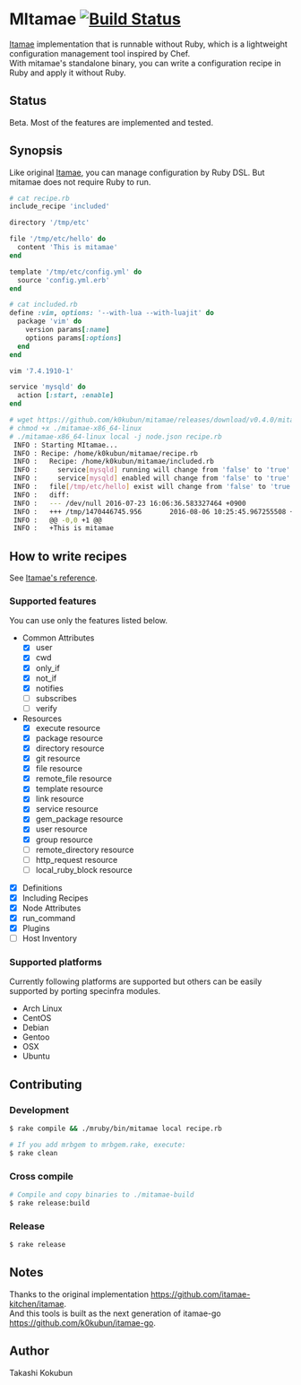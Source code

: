 # MItamae [![Build Status](https://travis-ci.org/k0kubun/mitamae.svg?branch=master)](https://travis-ci.org/k0kubun/mitamae)

[Itamae](https://github.com/itamae-kitchen/itamae) implementation that is runnable without Ruby, which is a lightweight configuration management tool inspired by Chef.  
With mitamae's standalone binary, you can write a configuration recipe in Ruby and apply it without Ruby.

## Status

Beta. Most of the features are implemented and tested.

## Synopsis

Like original [Itamae](https://github.com/itamae-kitchen/itamae), you can manage configuration by Ruby DSL. But mitamae does not require Ruby to run.

```rb
# cat recipe.rb
include_recipe 'included'

directory '/tmp/etc'

file '/tmp/etc/hello' do
  content 'This is mitamae'
end

template '/tmp/etc/config.yml' do
  source 'config.yml.erb'
end
```

```rb
# cat included.rb
define :vim, options: '--with-lua --with-luajit' do
  package 'vim' do
    version params[:name]
    options params[:options]
  end
end

vim '7.4.1910-1'

service 'mysqld' do
  action [:start, :enable]
end
```

```bash
# wget https://github.com/k0kubun/mitamae/releases/download/v0.4.0/mitamae-x86_64-linux
# chmod +x ./mitamae-x86_64-linux
# ./mitamae-x86_64-linux local -j node.json recipe.rb
 INFO : Starting MItamae...
 INFO : Recipe: /home/k0kubun/mitamae/recipe.rb
 INFO :   Recipe: /home/k0kubun/mitamae/included.rb
 INFO :     service[mysqld] running will change from 'false' to 'true'
 INFO :     service[mysqld] enabled will change from 'false' to 'true'
 INFO :   file[/tmp/etc/hello] exist will change from 'false' to 'true'
 INFO :   diff:
 INFO :   --- /dev/null 2016-07-23 16:06:36.583327464 +0900
 INFO :   +++ /tmp/1470446745.956       2016-08-06 10:25:45.967255508 +0900
 INFO :   @@ -0,0 +1 @@
 INFO :   +This is mitamae
```

## How to write recipes

See [Itamae's reference](https://github.com/itamae-kitchen/itamae/wiki).

### Supported features

You can use only the features listed below.

- Common Attributes
  - [x] user
  - [x] cwd
  - [x] only\_if
  - [x] not\_if
  - [x] notifies
  - [ ] subscribes
  - [ ] verify
- Resources
  - [x] execute resource
  - [x] package resource
  - [x] directory resource
  - [x] git resource
  - [x] file resource
  - [x] remote\_file resource
  - [x] template resource
  - [x] link resource
  - [x] service resource
  - [x] gem\_package resource
  - [x] user resource
  - [x] group resource
  - [ ] remote\_directory resource
  - [ ] http\_request resource
  - [ ] local\_ruby\_block resource
- [x] Definitions
- [x] Including Recipes
- [x] Node Attributes
- [x] run\_command
- [x] Plugins
- [ ] Host Inventory

### Supported platforms

Currently following platforms are supported but others can be easily supported by porting specinfra modules.

- Arch Linux
- CentOS
- Debian
- Gentoo
- OSX
- Ubuntu

## Contributing
### Development

```bash
$ rake compile && ./mruby/bin/mitamae local recipe.rb

# If you add mrbgem to mrbgem.rake, execute:
$ rake clean
```

### Cross compile

```bash
# Compile and copy binaries to ./mitamae-build
$ rake release:build
```

### Release

```bash
$ rake release
```

## Notes

Thanks to the original implementation https://github.com/itamae-kitchen/itamae.  
And this tools is built as the next generation of itamae-go https://github.com/k0kubun/itamae-go.

## Author

Takashi Kokubun
